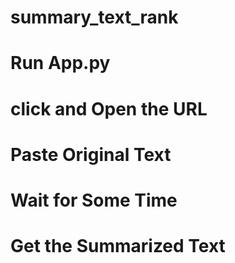 # summary_text_rank

# Run App.py 
# click and Open the URL
# Paste Original Text
# Wait for Some Time
# Get the Summarized Text
